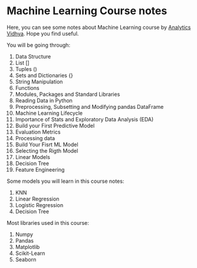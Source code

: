 # Machine Learning Course notes
Here, you can see some notes about Machine Learning course by [Analytics Vidhya](https://www.analyticsvidhya.com/). Hope you find useful.

You will be going through:

1. Data Structure
2. List []
3. Tuples ()
4. Sets and Dictionaries {}
5. String Manipulation
6. Functions
7. Modules, Packages and Standard Libraries
8. Reading Data in Python
9. Preprocessing, Subsetting and Modifying pandas DataFrame
10. Machine Learning Lifecycle
11. Importance of Stats and Exploratory Data Analysis (EDA)
12. Build your First Predictive Model
13. Evaluation Metrics
14. Processing data
15. Build Your Fisrt ML Model
16. Selecting the Rigth Model
17. Linear Models
18. Decision Tree
19. Feature Engineering
    
Some models you will learn in this course notes:

1. KNN
2. Linear Regression
3. Logistic Regression
4. Decision Tree

Most libraries used in this course:

1. Numpy
2. Pandas
3. Matplotlib
4. Scikit-Learn
5. Seaborn
